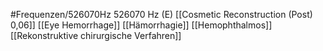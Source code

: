 #Frequenzen/526070Hz
526070 Hz (E)
[[Cosmetic Reconstruction (Post) 0,06]]
[[Eye Hemorrhage]]
[[Hämorrhagie]]
[[Hemophthalmos]]
[[Rekonstruktive chirurgische Verfahren]]
